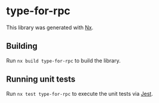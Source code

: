 # type-for-rpc

This library was generated with [Nx](https://nx.dev).

## Building

Run `nx build type-for-rpc` to build the library.

## Running unit tests

Run `nx test type-for-rpc` to execute the unit tests via [Jest](https://jestjs.io).
